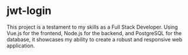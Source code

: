 # jwt-login
This project is a testament to my skills as a Full Stack Developer. Using Vue.js for the frontend, Node.js for the backend, and PostgreSQL for the database, it showcases my ability to create a robust and responsive web application.
